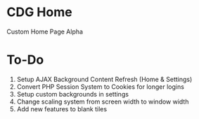 # CDG Home
Custom Home Page Alpha

# To-Do
1. Setup AJAX Background Content Refresh (Home & Settings)
2. Convert PHP Session System to Cookies for longer logins
3. Setup custom backgrounds in settings
4. Change scaling system from screen width to window width
5. Add new features to blank tiles
